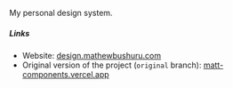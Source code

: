 My personal design system.

##### Links

- Website: [design.mathewbushuru.com](https://design.mathewbushuru.com/)
- Original version of the project (`original` branch): [matt-components.vercel.app](https://matt-components.vercel.app/)
